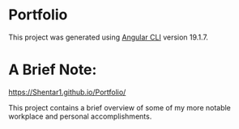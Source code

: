 # Portfolio

This project was generated using [Angular CLI](https://github.com/angular/angular-cli) version 19.1.7.

# A Brief Note:

https://Shentar1.github.io/Portfolio/

This project contains a brief overview of some of my more notable workplace and personal accomplishments.